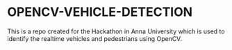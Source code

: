 ﻿# OPENCV-VEHICLE-DETECTION
This is a repo created for the Hackathon in Anna University which is used to identify the realtime vehicles and pedestrians using OpenCV.

